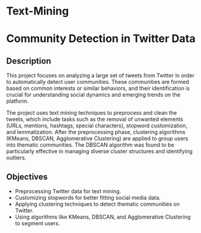 # Text-Mining
# Community Detection in Twitter Data

## Description

This project focuses on analyzing a large set of tweets from Twitter in order to automatically detect user communities. These communities are formed based on common interests or similar behaviors, and their identification is crucial for understanding social dynamics and emerging trends on the platform.

The project uses text mining techniques to preprocess and clean the tweets, which include tasks such as the removal of unwanted elements (URLs, mentions, hashtags, special characters), stopword customization, and lemmatization. After the preprocessing phase, clustering algorithms (KMeans, DBSCAN, Agglomerative Clustering) are applied to group users into thematic communities. The DBSCAN algorithm was found to be particularly effective in managing diverse cluster structures and identifying outliers.

## Objectives
- Preprocessing Twitter data for text mining.
- Customizing stopwords for better fitting social media data.
- Applying clustering techniques to detect thematic communities on Twitter.
- Using algorithms like KMeans, DBSCAN, and Agglomerative Clustering to segment users.
